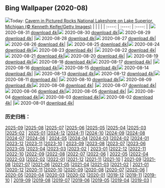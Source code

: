 ## Bing Wallpaper (2020-08)
![](http://cn.bing.com/th?id=OHR.PRNLCavern_EN-US7693319589_UHD.jpg&w=1000)Today: [Cavern in Pictured Rocks National Lakeshore on Lake Superior, Michigan (© Kenneth Keifer/Getty Images)](http://cn.bing.com/th?id=OHR.PRNLCavern_EN-US7693319589_UHD.jpg)
|      |      |      |
| :----: | :----: | :----: |
|![](http://cn.bing.com/th?id=OHR.PRNLCavern_EN-US7693319589_UHD.jpg&pid=hp&w=384&h=216&rs=1&c=4) 2020-08-31 [download 4k](http://cn.bing.com/th?id=OHR.PRNLCavern_EN-US7693319589_UHD.jpg)|![](http://cn.bing.com/th?id=OHR.MakeHay_EN-US3538917204_UHD.jpg&pid=hp&w=384&h=216&rs=1&c=4) 2020-08-30 [download 4k](http://cn.bing.com/th?id=OHR.MakeHay_EN-US3538917204_UHD.jpg)|![](http://cn.bing.com/th?id=OHR.BicycleSculptures_EN-US3449807795_UHD.jpg&pid=hp&w=384&h=216&rs=1&c=4) 2020-08-29 [download 4k](http://cn.bing.com/th?id=OHR.BicycleSculptures_EN-US3449807795_UHD.jpg)|
|![](http://cn.bing.com/th?id=OHR.MonteCristo_EN-US3353853394_UHD.jpg&pid=hp&w=384&h=216&rs=1&c=4) 2020-08-28 [download 4k](http://cn.bing.com/th?id=OHR.MonteCristo_EN-US3353853394_UHD.jpg)|![](http://cn.bing.com/th?id=OHR.SailingStone_EN-US8158160103_UHD.jpg&pid=hp&w=384&h=216&rs=1&c=4) 2020-08-27 [download 4k](http://cn.bing.com/th?id=OHR.SailingStone_EN-US8158160103_UHD.jpg)|![](http://cn.bing.com/th?id=OHR.OkanaganSpots_EN-US8113040044_UHD.jpg&pid=hp&w=384&h=216&rs=1&c=4) 2020-08-26 [download 4k](http://cn.bing.com/th?id=OHR.OkanaganSpots_EN-US8113040044_UHD.jpg)|
|![](http://cn.bing.com/th?id=OHR.PancakeRocks_EN-US1220361824_UHD.jpg&pid=hp&w=384&h=216&rs=1&c=4) 2020-08-25 [download 4k](http://cn.bing.com/th?id=OHR.PancakeRocks_EN-US1220361824_UHD.jpg)|![](http://cn.bing.com/th?id=OHR.CrystalRiver_EN-US8025232239_UHD.jpg&pid=hp&w=384&h=216&rs=1&c=4) 2020-08-24 [download 4k](http://cn.bing.com/th?id=OHR.CrystalRiver_EN-US8025232239_UHD.jpg)|![](http://cn.bing.com/th?id=OHR.AugustStargazing_EN-US7610682262_UHD.jpg&pid=hp&w=384&h=216&rs=1&c=4) 2020-08-23 [download 4k](http://cn.bing.com/th?id=OHR.AugustStargazing_EN-US7610682262_UHD.jpg)|
|![](http://cn.bing.com/th?id=OHR.UrquhartCastle_EN-US7977703153_UHD.jpg&pid=hp&w=384&h=216&rs=1&c=4) 2020-08-22 [download 4k](http://cn.bing.com/th?id=OHR.UrquhartCastle_EN-US7977703153_UHD.jpg)|![](http://cn.bing.com/th?id=OHR.MulticolorBuoys_EN-US7941972841_UHD.jpg&pid=hp&w=384&h=216&rs=1&c=4) 2020-08-21 [download 4k](http://cn.bing.com/th?id=OHR.MulticolorBuoys_EN-US7941972841_UHD.jpg)|![](http://cn.bing.com/th?id=OHR.IcelandHighlands_EN-US7904530738_UHD.jpg&pid=hp&w=384&h=216&rs=1&c=4) 2020-08-20 [download 4k](http://cn.bing.com/th?id=OHR.IcelandHighlands_EN-US7904530738_UHD.jpg)|
|![](http://cn.bing.com/th?id=OHR.PhotographyEmperor_EN-US7865787520_UHD.jpg&pid=hp&w=384&h=216&rs=1&c=4) 2020-08-19 [download 4k](http://cn.bing.com/th?id=OHR.PhotographyEmperor_EN-US7865787520_UHD.jpg)|![](http://cn.bing.com/th?id=OHR.TennesseeWoman_EN-US7833645016_UHD.jpg&pid=hp&w=384&h=216&rs=1&c=4) 2020-08-18 [download 4k](http://cn.bing.com/th?id=OHR.TennesseeWoman_EN-US7833645016_UHD.jpg)|![](http://cn.bing.com/th?id=OHR.BorobudurTemple_EN-US7797430626_UHD.jpg&pid=hp&w=384&h=216&rs=1&c=4) 2020-08-17 [download 4k](http://cn.bing.com/th?id=OHR.BorobudurTemple_EN-US7797430626_UHD.jpg)|
|![](http://cn.bing.com/th?id=OHR.BurrowingOwl_EN-US7737468266_UHD.jpg&pid=hp&w=384&h=216&rs=1&c=4) 2020-08-16 [download 4k](http://cn.bing.com/th?id=OHR.BurrowingOwl_EN-US7737468266_UHD.jpg)|![](http://cn.bing.com/th?id=OHR.AcadianDay_EN-US7700672584_UHD.jpg&pid=hp&w=384&h=216&rs=1&c=4) 2020-08-15 [download 4k](http://cn.bing.com/th?id=OHR.AcadianDay_EN-US7700672584_UHD.jpg)|![](http://cn.bing.com/th?id=OHR.HuntsMesa_EN-US7660712032_UHD.jpg&pid=hp&w=384&h=216&rs=1&c=4) 2020-08-14 [download 4k](http://cn.bing.com/th?id=OHR.HuntsMesa_EN-US7660712032_UHD.jpg)|
|![](http://cn.bing.com/th?id=OHR.WWMatera_EN-US7770749293_UHD.jpg&pid=hp&w=384&h=216&rs=1&c=4) 2020-08-13 [download 4k](http://cn.bing.com/th?id=OHR.WWMatera_EN-US7770749293_UHD.jpg)|![](http://cn.bing.com/th?id=OHR.TRex_EN-US7513536381_UHD.jpg&pid=hp&w=384&h=216&rs=1&c=4) 2020-08-12 [download 4k](http://cn.bing.com/th?id=OHR.TRex_EN-US7513536381_UHD.jpg)|![](http://cn.bing.com/th?id=OHR.SeaFireflies_EN-US7467298206_UHD.jpg&pid=hp&w=384&h=216&rs=1&c=4) 2020-08-11 [download 4k](http://cn.bing.com/th?id=OHR.SeaFireflies_EN-US7467298206_UHD.jpg)|
|![](http://cn.bing.com/th?id=OHR.LionDay_EN-US7411831317_UHD.jpg&pid=hp&w=384&h=216&rs=1&c=4) 2020-08-10 [download 4k](http://cn.bing.com/th?id=OHR.LionDay_EN-US7411831317_UHD.jpg)|![](http://cn.bing.com/th?id=OHR.LassenPeak_EN-US7363073851_UHD.jpg&pid=hp&w=384&h=216&rs=1&c=4) 2020-08-09 [download 4k](http://cn.bing.com/th?id=OHR.LassenPeak_EN-US7363073851_UHD.jpg)|![](http://cn.bing.com/th?id=OHR.InfinityBridge_EN-US7273466905_UHD.jpg&pid=hp&w=384&h=216&rs=1&c=4) 2020-08-08 [download 4k](http://cn.bing.com/th?id=OHR.InfinityBridge_EN-US7273466905_UHD.jpg)|
|![](http://cn.bing.com/th?id=OHR.WhaleHug_EN-US7230997767_UHD.jpg&pid=hp&w=384&h=216&rs=1&c=4) 2020-08-07 [download 4k](http://cn.bing.com/th?id=OHR.WhaleHug_EN-US7230997767_UHD.jpg)|![](http://cn.bing.com/th?id=OHR.Rettungsstation_EN-US6913294738_UHD.jpg&pid=hp&w=384&h=216&rs=1&c=4) 2020-08-06 [download 4k](http://cn.bing.com/th?id=OHR.Rettungsstation_EN-US6913294738_UHD.jpg)|![](http://cn.bing.com/th?id=OHR.OysterFarm_EN-US6831036158_UHD.jpg&pid=hp&w=384&h=216&rs=1&c=4) 2020-08-05 [download 4k](http://cn.bing.com/th?id=OHR.OysterFarm_EN-US6831036158_UHD.jpg)|
|![](http://cn.bing.com/th?id=OHR.VirginiaDeer_EN-US6758916176_UHD.jpg&pid=hp&w=384&h=216&rs=1&c=4) 2020-08-04 [download 4k](http://cn.bing.com/th?id=OHR.VirginiaDeer_EN-US6758916176_UHD.jpg)|![](http://cn.bing.com/th?id=OHR.SaguaroLightning_EN-US6580736553_UHD.jpg&pid=hp&w=384&h=216&rs=1&c=4) 2020-08-03 [download 4k](http://cn.bing.com/th?id=OHR.SaguaroLightning_EN-US6580736553_UHD.jpg)|![](http://cn.bing.com/th?id=OHR.IsolaBella_EN-US6478889007_UHD.jpg&pid=hp&w=384&h=216&rs=1&c=4) 2020-08-02 [download 4k](http://cn.bing.com/th?id=OHR.IsolaBella_EN-US6478889007_UHD.jpg)|
|![](http://cn.bing.com/th?id=OHR.LavaShip_EN-US6422813488_UHD.jpg&pid=hp&w=384&h=216&rs=1&c=4) 2020-08-01 [download 4k](http://cn.bing.com/th?id=OHR.LavaShip_EN-US6422813488_UHD.jpg)|
### 历史归档：
[2025-09](/picture/2025-09/) |[2025-08](/picture/2025-08/) |[2025-07](/picture/2025-07/) |[2025-06](/picture/2025-06/) |[2025-05](/picture/2025-05/) |[2025-04](/picture/2025-04/) |[2025-03](/picture/2025-03/) |[2025-02](/picture/2025-02/) |
[2025-01](/picture/2025-01/) |[2024-12](/picture/2024-12/) |[2024-11](/picture/2024-11/) |[2024-10](/picture/2024-10/) |[2024-09](/picture/2024-09/) |[2024-08](/picture/2024-08/) |[2024-07](/picture/2024-07/) |[2024-06](/picture/2024-06/) |
[2024-05](/picture/2024-05/) |[2024-04](/picture/2024-04/) |[2024-03](/picture/2024-03/) |[2024-02](/picture/2024-02/) |[2024-01](/picture/2024-01/) |[2023-12](/picture/2023-12/) |[2023-11](/picture/2023-11/) |[2023-10](/picture/2023-10/) |
[2023-09](/picture/2023-09/) |[2023-08](/picture/2023-08/) |[2023-07](/picture/2023-07/) |[2023-06](/picture/2023-06/) |[2023-05](/picture/2023-05/) |[2023-04](/picture/2023-04/) |[2023-03](/picture/2023-03/) |[2023-02](/picture/2023-02/) |
[2023-01](/picture/2023-01/) |[2022-12](/picture/2022-12/) |[2022-11](/picture/2022-11/) |[2022-10](/picture/2022-10/) |[2022-09](/picture/2022-09/) |[2022-08](/picture/2022-08/) |[2022-07](/picture/2022-07/) |[2022-06](/picture/2022-06/) |
[2022-05](/picture/2022-05/) |[2022-04](/picture/2022-04/) |[2022-03](/picture/2022-03/) |[2022-02](/picture/2022-02/) |[2022-01](/picture/2022-01/) |[2021-12](/picture/2021-12/) |[2021-11](/picture/2021-11/) |[2021-10](/picture/2021-10/) |
[2021-09](/picture/2021-09/) |[2021-08](/picture/2021-08/) |[2021-07](/picture/2021-07/) |[2021-06](/picture/2021-06/) |[2021-05](/picture/2021-05/) |[2021-04](/picture/2021-04/) |[2021-03](/picture/2021-03/) |[2021-02](/picture/2021-02/) |
[2021-01](/picture/2021-01/) |[2020-12](/picture/2020-12/) |[2020-11](/picture/2020-11/) |[2020-10](/picture/2020-10/) |[2020-09](/picture/2020-09/) |[2020-08](/picture/2020-08/) |[2020-07](/picture/2020-07/) |[2020-06](/picture/2020-06/) |
[2020-05](/picture/2020-05/) |[2020-04](/picture/2020-04/) |[2020-03](/picture/2020-03/) |[2020-02](/picture/2020-02/) |[2020-01](/picture/2020-01/) |[2019-12](/picture/2019-12/) |[2019-11](/picture/2019-11/) |[2019-10](/picture/2019-10/) |
[2019-09](/picture/2019-09/) |[2019-08](/picture/2019-08/) |[2019-07](/picture/2019-07/) |[2019-06](/picture/2019-06/) |[2019-05](/picture/2019-05/) |[2019-04](/picture/2019-04/) |[2019-03](/picture/2019-03/) |
